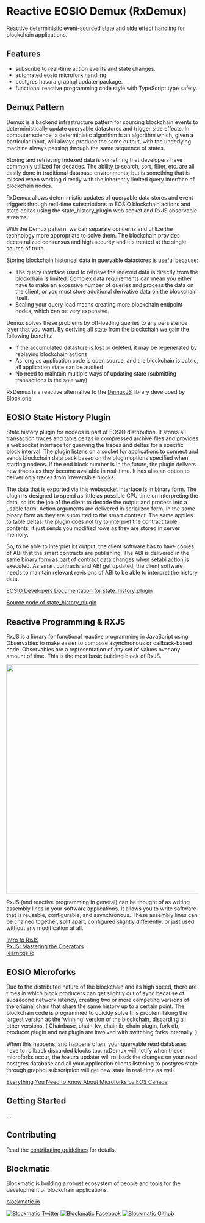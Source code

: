 # Reactive EOSIO Demux (RxDemux)

Reactive deterministic event-sourced state and side effect handling for blockchain applications.

## Features

- subscribe to real-time action events and state changes.
- automated eosio microfork handling.
- postgres hasura graphql updater package.
- functional reactive programming code style with TypeScript type safety.

## Demux Pattern

Demux is a backend infrastructure pattern for sourcing blockchain events to deterministically update queryable datastores and trigger side effects. In computer science, a deterministic algorithm is an algorithm which, given a particular input, will always produce the same output, with the underlying machine always passing through the same sequence of states.

Storing and retrieving indexed data is something that developers have commonly utilized for decades. The ability to search, sort, filter, etc. are all easily done in traditional database environments, but is something that is missed when working directly with the inherently limited query interface of blockchain nodes.

RxDemux allows deterministic updates of queryable data stores and event triggers through real-time subscriptions to EOSIO blockchain actions and state deltas using the state_history_plugin web socket and RxJS observable streams.

With the Demux pattern, we can separate concerns and utilize the technology more appropriate to solve them. The blockchain provides decentralized consensus and high security and it's treated at the single source of truth.

Storing blockchain historical data in queryable datastores is useful because:

* The query interface used to retrieve the indexed data is directly from the blockchain is limited. Complex data requirements can mean you either have to make an excessive number of queries and process the data on the client, or you must store additional derivative data on the blockchain itself.
* Scaling your query load means creating more blockchain endpoint nodes, which can be very expensive.

Demux solves these problems by off-loading queries to any persistence layer that you want. By deriving all state from the blockchain we gain the following benefits:

* If the accumulated datastore is lost or deleted, it may be regenerated by replaying blockchain actions
* As long as application code is open source, and the blockchain is public, all application state can be audited
* No need to maintain multiple ways of updating state (submitting transactions is the sole way)

RxDemux is a reactive alternative to the [DemuxJS](https://github.com/EOSIO/demux-js) library developed by Block.one

## EOSIO State History Plugin

State history plugin for nodeos is part of EOSIO distribution. It stores all transaction traces and table deltas in compressed archive files and provides a websocket interface for querying the traces and deltas for a specific block interval. The plugin listens on a socket for applications to connect and sends blockchain data back based on the plugin options specified when starting nodeos. If the end block number is in the future, the plugin delivers new traces as they become available in real-time. It has also an option to deliver only traces from irreversible blocks. 

The data that is exported via this websocket interface is in binary form. The plugin is designed to spend as little as possible CPU time on interpreting the data, so it’s the job of the client to decode the output and process into a usable form. Action arguments are delivered in serialized form, in the same binary form as they are submitted to the smart contract. The same applies to table deltas: the plugin does not try to interpret the contract table contents, it just sends you modified rows as they are stored in server memory.

So, to be able to interpret its output, the client software has to have copies of ABI that the smart contracts are publishing. The ABI is delivered in the same binary form as part of contract data changes when setabi action is executed. As smart contracts and ABI get updated, the client software needs to maintain relevant revisions of ABI to be able to interpret the history data.

[EOSIO Developers Documentation for state_history_plugin](https://developers.eos.io/manuals/eos/latest/nodeos/plugins/state_history_plugin/index)

[Source code of state_history_plugin](https://github.com/EOSIO/eos/blob/master/plugins/state_history_plugin/state_history_plugin.cpp)

## Reactive Programming & RXJS

RxJS is a library for functional reactive programming in JavaScript using Observables to make easier to compose asynchronous or callback-based code. Observables are a representation of any set of values over any amount of time. This is the most basic building block of RxJS. 

<p align="center">
	<img src="./assets/observer-desing-pattern.png" width="600">
</p>

RxJS (and reactive programming in general) can be thought of as writing assembly lines in your software applications. It allows you to write software that is reusable, configurable, and asynchronous. These assembly lines can be chained together, split apart, configured slightly differently, or just used without any modification at all. 

[Intro to RxJS](https://www.youtube.com/watch?v=flj-OprlogY)   
[RxJS: Mastering the Operators](https://www.youtube.com/watch?v=ou3oRHaUpQA)   
[learnrxjs.io](https://www.learnrxjs.io/)   

## EOSIO Microforks

Due to the distributed nature of the blockchain and its high speed, there are times in which block producers can get slightly out of sync because of subsecond network latency, creating two or more competing versions of the original chain that share the same history up to a certain point. The blockchain code is programmed to quickly solve this problem taking the largest version as the ‘winning’ version of the blockchain, discarding all other versions. ( Chainbase, chain_kv, chainlib, chain plugin, fork db, producer plugin and net plugin are involved with switching forks internally. )

When this happens, and happens often, your queryable read databases have to rollback discarded blocks too. rxDemux will notify when these microforks occur, the hasura updater will rollback the changes on your read postgres database and all your application clients listening to postgres state through graphql subscription will get new state in real-time as well.

[Everything You Need to Know About Microforks by EOS Canada](https://www.youtube.com/watch?v=n-LRxhFEQg4)

## Getting Started

...

## Contributing

Read the [contributing guidelines](https://developers.blockmatic.io) for details.

## Blockmatic

Blockmatic is building a robust ecosystem of people and tools for the development of blockchain applications.

[blockmatic.io](https://blockmatic.io)

<!-- Please don't remove this: Grab your social icons from https://github.com/carlsednaoui/gitsocial -->

<!-- display the social media buttons in your README -->

[![Blockmatic Twitter][1.1]][1]
[![Blockmatic Facebook][2.1]][2]
[![Blockmatic Github][3.1]][3]

<!-- links to social media icons -->
<!-- no need to change these -->

<!-- icons with padding -->

[1.1]: http://i.imgur.com/tXSoThF.png (twitter icon with padding)
[2.1]: http://i.imgur.com/P3YfQoD.png (facebook icon with padding)
[3.1]: http://i.imgur.com/0o48UoR.png (github icon with padding)

<!-- icons without padding -->

[1.2]: http://i.imgur.com/wWzX9uB.png (twitter icon without padding)
[2.2]: http://i.imgur.com/fep1WsG.png (facebook icon without padding)
[3.2]: http://i.imgur.com/9I6NRUm.png (github icon without padding)


<!-- links to your social media accounts -->
<!-- update these accordingly -->

[1]: http://www.twitter.com/blockmatic_io
[2]: http://fb.me/blockmatic.io
[3]: http://www.github.com/blockmatic

<!-- Please don't remove this: Grab your social icons from https://github.com/carlsednaoui/gitsocial -->

